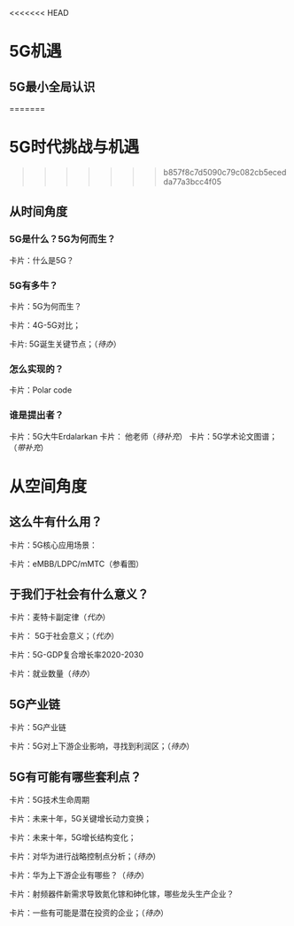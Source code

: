 <<<<<<< HEAD
# 5G机遇
## 5G最小全局认识
=======
# 5G时代挑战与机遇
>>>>>>> b857f8c7d5090c79c082cb5ecedda77a3bcc4f05

## 从时间角度
###  5G是什么？5G为何而生？

卡片：什么是5G？
### 5G有多牛？
卡片：5G为何而生？

卡片：4G-5G对比；

卡片: 5G诞生关键节点；（*待办*）

### 怎么实现的？
卡片：Polar code

### 谁是提出者？
卡片：5G大牛Erdalarkan
卡片： 他老师（*待补充*）
卡片：5G学术论文图谱；（*带补充*）


# 从空间角度
## 这么牛有什么用？

卡片：5G核心应用场景：

卡片：eMBB/LDPC/mMTC（参看图）




## 于我们于社会有什么意义？
卡片：麦特卡副定律（*代办*）

卡片： 5G于社会意义；（*代办*）

卡片：5G-GDP复合增长率2020-2030

卡片：就业数量（*待办*）


## 5G产业链
卡片：5G产业链

卡片：5G对上下游企业影响，寻找到利润区；（*待办*）

## 5G有可能有哪些套利点？
卡片：5G技术生命周期

卡片：未来十年，5G关键增长动力变换；

卡片：未来十年，5G增长结构变化；

卡片：对华为进行战略控制点分析；（*待办*）

卡片：华为上下游企业有哪些？（*待办*）

卡片：射频器件新需求导致氮化镓和砷化镓，哪些龙头生产企业？

卡片：一些有可能是潜在投资的企业；（*待办*）








